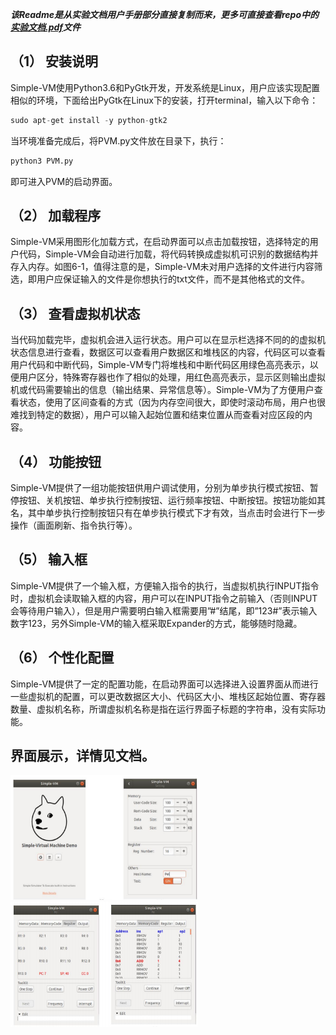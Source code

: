 

***该Readme是从实验文档用户手册部分直接复制而来，更多可直接查看repo中的<a href="
实验文档.pdf">实验文档.pdf</a>文件***



## （1） **安装说明**

Simple-VM使用Python3.6和PyGtk开发，开发系统是Linux，用户应该实现配置相似的环境，下面给出PyGtk在Linux下的安装，打开terminal，输入以下命令：

```python 
sudo apt-get install -y python-gtk2
```

当环境准备完成后，将PVM.py文件放在目录下，执行：

 

```python
python3 PVM.py
```



即可进入PVM的启动界面。

 

## （2） **加载程序**

Simple-VM采用图形化加载方式，在启动界面可以点击加载按钮，选择特定的用户代码，Simple-VM会自动进行加载，将代码转换成虚拟机可识别的数据结构并存入内存。如图6-1，值得注意的是，Simple-VM未对用户选择的文件进行内容筛选，即用户应保证输入的文件是你想执行的txt文件，而不是其他格式的文件。



## （3） **查看虚拟机状态**

当代码加载完毕，虚拟机会进入运行状态。用户可以在显示栏选择不同的的虚拟机状态信息进行查看，数据区可以查看用户数据区和堆栈区的内容，代码区可以查看用户代码和中断代码，Simple-VM专门将堆栈和中断代码区用绿色高亮表示，以便用户区分，特殊寄存器也作了相似的处理，用红色高亮表示，显示区则输出虚拟机或代码需要输出的信息（输出结果、异常信息等）。Simple-VM为了方便用户查看状态，使用了区间查看的方式（因为内存空间很大，即使时滚动布局，用户也很难找到特定的数据），用户可以输入起始位置和结束位置从而查看对应区段的内容。



 

## （4） **功能按钮**

Simple-VM提供了一组功能按钮供用户调试使用，分别为单步执行模式按钮、暂停按钮、关机按钮、单步执行控制按钮、运行频率按钮、中断按钮。按钮功能如其名，其中单步执行控制按钮只有在单步执行模式下才有效，当点击时会进行下一步操作（画面刷新、指令执行等）。

## （5） **输入框**

Simple-VM提供了一个输入框，方便输入指令的执行，当虚拟机执行INPUT指令时，虚拟机会读取输入框的内容，用户可以在INPUT指令之前输入（否则INPUT会等待用户输入），但是用户需要明白输入框需要用”#”结尾，即”123#”表示输入数字123，另外Simple-VM的输入框采取Expander的方式，能够随时隐藏。

 

## （6） **个性化配置**

Simple-VM提供了一定的配置功能，在启动界面可以选择进入设置界面从而进行一些虚拟机的配置，可以更改数据区大小、代码区大小、堆栈区起始位置、寄存器数量、虚拟机名称，所谓虚拟机名称是指在运行界面子标题的字符串，没有实际功能。



## 界面展示，详情见文档。

<img src="https://github.com/HelloSilicat/PVM/blob/master/1.png" width=300 height=200>
<img src="https://github.com/HelloSilicat/PVM/blob/master/2.png" width=300 height=200>
